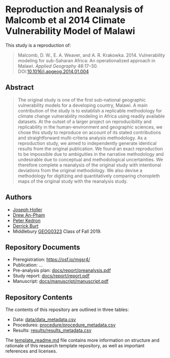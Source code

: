 # Reproduction and Reanalysis of Malcomb et al 2014 Climate Vulnerability Model of Malawi

This study is a reproduction of:

> Malcomb, D. W., E. A. Weaver, and A. R. Krakowka. 2014. Vulnerability modeling for sub-Saharan Africa: An operationalized approach in Malawi. *Applied Geography* 48:17–30. DOI:[10.1016/j.apgeog.2014.01.004](https://doi.org/10.1016/j.apgeog.2014.01.004)

## Abstract

> The original study is one of the first sub-national geographic vulnerability models for a developing country, Malawi. A main contribution of the study is to establish a replicable methodology for climate change vulnerability modeling in Africa using readily available datasets. At the outset of a larger project on reproducibility and replicability in the human-environment and geographic sciences, we chose this study to reproduce on account of its stated contributions and straightforward multi-criteria analysis methodology. As a reproduction study, we aimed to independently generate identical results from the original publication. We found an exact reproduction to be impossible due to ambiguities in the narrative methodology and undesirable due to conceptual and methodological uncertainties. We therefore complete a reanalysis of the original study with intentional deviations from the original methodology. We also devise a methodology for digitizing and quantitatively comparing choropleth maps of the original study with the reanalysis study.

## Authors

- [Joseph Holler](http://www.middlebury.edu/academics/geog/faculty/node/454160)
- [Drew An-Pham](https://daptx.github.io/)
- [Peter Kedron](https://sgsup.asu.edu/peter-kedron)
- [Derrick Burt](https://derrickburt.github.io)
- Middlebury [GEOG0323](https://gis4dev.github.io) Class of Fall 2019.

## Repository Documents

- Preregistration: https://osf.io/mgsr4/
- Publication: ...
- Pre-analysis plan: [docs/report/preanalysis.pdf](docs/report/preanalysis.pdf)
- Study report: [docs/report/report.pdf](docs/report/report.pdf)
- Manuscript: [docs/manuscript/manuscript.pdf](docs/manuscript/manuscript.pdf)

## Repository Contents

The contents of this repository are outlined in three tables:
- Data: [data/data_metadata.csv](data/data_metadata.csv)
- Procedures: [procedure/procedure_metadata.csv](procedure/procedure_metadata.csv)
- Results: [results/results_metadata.csv](results/results_metadata.csv)

The [template_readme.md](template_readme.md) file contains more information on structure and rationale of this research template repository, as well as important references and licenses.
